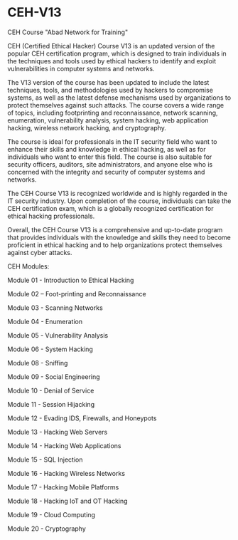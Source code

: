 # CEH-V13
CEH Course "Abad Network for Training"

CEH (Certified Ethical Hacker) Course V13 is an updated version of the popular CEH certification program, which is designed to train individuals in the techniques and tools used by ethical hackers to identify and exploit vulnerabilities in computer systems and networks.

The V13 version of the course has been updated to include the latest techniques, tools, and methodologies used by hackers to compromise systems, as well as the latest defense mechanisms used by organizations to protect themselves against such attacks. The course covers a wide range of topics, including footprinting and reconnaissance, network scanning, enumeration, vulnerability analysis, system hacking, web application hacking, wireless network hacking, and cryptography.

The course is ideal for professionals in the IT security field who want to enhance their skills and knowledge in ethical hacking, as well as for individuals who want to enter this field. The course is also suitable for security officers, auditors, site administrators, and anyone else who is concerned with the integrity and security of computer systems and networks.

The CEH Course V13 is recognized worldwide and is highly regarded in the IT security industry. Upon completion of the course, individuals can take the CEH certification exam, which is a globally recognized certification for ethical hacking professionals.

Overall, the CEH Course V13 is a comprehensive and up-to-date program that provides individuals with the knowledge and skills they need to become proficient in ethical hacking and to help organizations protect themselves against cyber attacks.

CEH Modules:

Module 01 - Introduction to Ethical Hacking 

Module 02 – Foot-printing and Reconnaissance 

Module 03 - Scanning Networks 

Module 04 - Enumeration 

Module 05 - Vulnerability Analysis 

Module 06 - System Hacking 

Module 08 - Sniffing  

Module 09 - Social Engineering 

Module 10 - Denial of Service 

Module 11 - Session Hijacking

Module 12 - Evading IDS, Firewalls, and Honeypots 

Module 13 - Hacking Web Servers 

Module 14 - Hacking Web Applications 

Module 15 - SQL Injection 

Module 16 - Hacking Wireless Networks 

Module 17 - Hacking Mobile Platforms 

Module 18 - Hacking IoT and OT Hacking 

Module 19 - Cloud Computing 

Module 20 - Cryptography 
